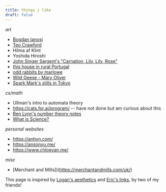 ```yaml
---
title: things i like
draft: false
---
```

 _art_
- [Bogdan Ianoși](https://www.instagram.com/lightistic?utm_source=ig_web_button_share_sheet&igsh=ZDNlZDc0MzIxNw==)
- [Teo Crawford](https://www.teocrawford.com/)
- Hilma af Klint
- Yoshida Hiroshi
- [John Singer Sargent's "Carnation, Lily, Lily, Rose"](https://www.tate.org.uk/art/artworks/sargent-carnation-lily-lily-rose-n01615)
- [this house in rural Portugal](https://www.houseandgarden.co.uk/gallery/rustic-retreat-unspoilt-portugal-caroline-irving)
- [odd rabbits by marlowe](https://oddrabbits.art/)
- [Wild Geese - Mary Oliver](http://www.phys.unm.edu/~tw/fas/yits/archive/oliver_wildgeese.html)
- [Spark Mark's stills in Tokyo](https://www.spark-mark.com/laboratory/stills-in-tokyo)

_cs/math_
- Ullman's intro to automata theory
- https://cats.for.ai/program/ -- have not done but am curious about this
- [Ben Lynn's number theory notes](https://crypto.stanford.edu/pbc/notes/numbertheory/)
- [What is Science?](http://www.feynman.com/science/what-is-science/)

*personal websites*
- https://anhvn.com/
- https://ansonyu.me/
- https://www.chloeyan.me/

*misc*
- [Merchant and Mills])(https://merchantandmills.com/uk/)

This page is inspired by [Logan's aesthetics](https://logangraves.com/aesthetics) and [Eric's links](https://www.ericyrhuang.com/links/), by two of my friends!
